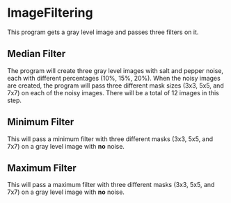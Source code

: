 # ImageFiltering
This program gets a gray level image and passes three filters on it.

## Median Filter
The program will create three gray level images with salt and pepper noise, each with different percentages (10%, 15%, 20%).
When the noisy images are created, the program will pass three different mask sizes (3x3, 5x5, and 7x7) on each of the noisy images. There will be a total of 12 images in this step.

## Minimum Filter
This will pass a minimum filter with three different masks (3x3, 5x5, and 7x7) on a gray level image with **no** noise.

## Maximum Filter
This will pass a maximum filter with three different masks (3x3, 5x5, and 7x7) on a gray level image with **no** noise.
